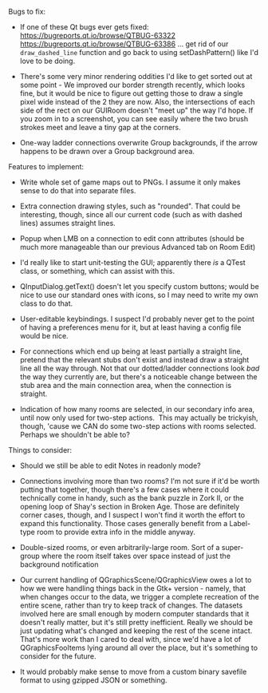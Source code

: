 Bugs to fix:

 * If one of these Qt bugs ever gets fixed:
    https://bugreports.qt.io/browse/QTBUG-63322
    https://bugreports.qt.io/browse/QTBUG-63386
   ... get rid of our `draw_dashed_line` function and go back to
   using setDashPattern() like I'd love to be doing.

 * There's some very minor rendering oddities I'd like to get sorted out
   at some point - We improved our border strength recently, which looks
   fine, but it would be nice to figure out getting those to draw a single
   pixel wide instead of the 2 they are now.  Also, the intersections of
   each side of the rect on our GUIRoom doesn't "meet up" the way I'd 
   hope.  If you zoom in to a screenshot, you can see easily where the
   two brush strokes meet and leave a tiny gap at the corners.

 * One-way ladder connections overwrite Group backgrounds, if the arrow
   happens to be drawn over a Group background area.

Features to implement:

 * Write whole set of game maps out to PNGs.  I assume it only makes sense
   to do that into separate files.

 * Extra connection drawing styles, such as "rounded".  That could be
   interesting, though, since all our current code (such as with dashed
   lines) assumes straight lines.

 * Popup when LMB on a connection to edit conn attributes (should be much
   more manageable than our previous Advanced tab on Room Edit)

 * I'd really like to start unit-testing the GUI; apparently there
   *is* a QTest class, or something, which can assist with this.

 * QInputDialog.getText() doesn't let you specify custom buttons; would
   be nice to use our standard ones with icons, so I may need to write
   my own class to do that.
 
 * User-editable keybindings.  I suspect I'd probably never get to the
   point of having a preferences menu for it, but at least having a config
   file would be nice.
 
 * For connections which end up being at least partially a straight line,
   pretend that the relevant stubs don't exist and instead draw a straight
   line all the way through.  Not that our dotted/ladder connections look
   *bad* the way they currently are, but there's a noticeable change
   between the stub area and the main connection area, when the connection
   is straight.

 * Indication of how many rooms are selected, in our secondary info area,
   until now only used for two-step actions.  This may actually be
   trickyish, though, 'cause we CAN do some two-step actions with rooms
   selected.  Perhaps we shouldn't be able to?

Things to consider:

 * Should we still be able to edit Notes in readonly mode?

 * Connections involving more than two rooms?  I'm not sure if it'd be
   worth putting that together, though there's a few cases where it could
   technically come in handy, such as the bank puzzle in Zork II, or the
   opening loop of Shay's section in Broken Age.  Those are definitely
   corner cases, though, and I suspect I won't find it worth the effort to
   expand this functionality.  Those cases generally benefit from a
   Label-type room to provide extra info in the middle anyway.

 * Double-sized rooms, or even arbitrarily-large room.  Sort of a
   super-group where the room itself takes over space instead of just
   the background notification

 * Our current handling of QGraphicsScene/QGraphicsView owes a lot to how
   we were handling things back in the Gtk+ version - namely, that when
   changes occur to the data, we trigger a complete recreation of the
   entire scene, rather than try to keep track of changes.  The datasets
   involved here are small enough by modern computer standards that it
   doesn't really matter, but it's still pretty inefficient.  Really we
   should be just updating what's changed and keeping the rest of the scene
   intact.  That's more work than I cared to deal with, since we'd have a
   lot of QGraphicsFooItems lying around all over the place, but it's
   something to consider for the future.

 * It would probably make sense to move from a custom binary savefile
   format to using gzipped JSON or something.


